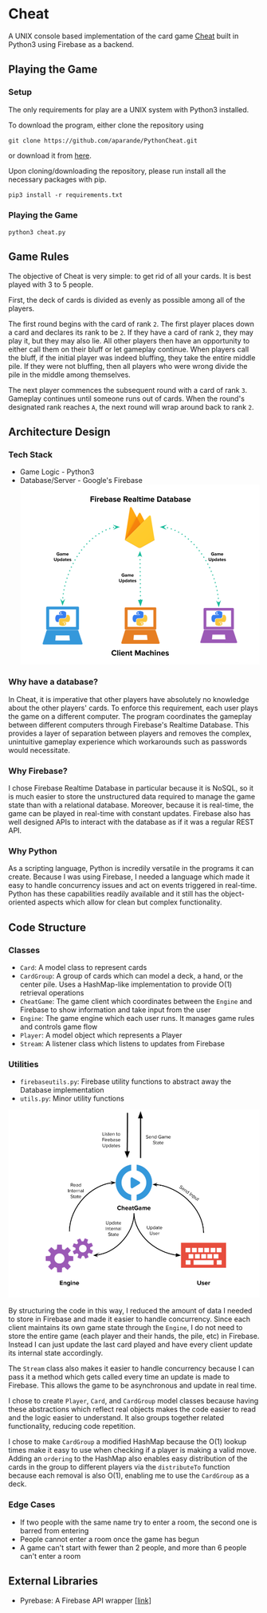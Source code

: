 # Cheat

A UNIX console based implementation of the card game [Cheat](https://en.wikipedia.org/wiki/Cheat_(game)) built in Python3 using Firebase as a backend.

## Playing the Game
### Setup
The only requirements for play are a UNIX system with Python3 installed. 

To download the program, either clone the repository using
```
git clone https://github.com/aparande/PythonCheat.git
```
or download it from [here](https://github.com/aparande/PythonCheat/archive/master.zip).

Upon cloning/downloading the repository, please run install all the necessary packages with pip.
```
pip3 install -r requirements.txt
```
### Playing the Game
```
python3 cheat.py
```

## Game Rules
The objective of Cheat is very simple: to get rid of all your cards. It is best played with 3 to 5 people. 

First, the deck of cards is divided as evenly as possible among all of the players.

The first round begins with the card of rank `2`. The first player places down a card and declares its rank to be `2`. If they have a card of rank `2`, they may play it, but they may also lie. All other players then have an opportunity to either call them on their bluff or let gameplay continue. When players call the bluff, if the initial player was indeed bluffing, they take the entire middle pile. If they were not bluffing, then all players who were wrong divide the pile in the middle among themselves. 

The next player commences the subsequent round with a card of rank `3`. Gameplay continues until someone runs out of cards. When the round's designated rank reaches `A`, the next round will wrap around back to rank `2`.

## Architecture Design
### Tech Stack
- Game Logic - Python3
- Database/Server - Google's Firebase
![Tech Stack](images/architecture.png)
### Why have a database?
In Cheat, it is imperative that other players have absolutely no knowledge about the other players' cards. To enforce this requirement, each user plays the game on a different computer. The program coordinates the gameplay between different computers through Firebase's Realtime Database. This provides a layer of separation between players and removes the complex, unintuitive gameplay experience which workarounds such as passwords would necessitate. 

### Why Firebase?

I chose Firebase Realtime Database in particular because it is NoSQL, so it is much easier to store the unstructured data required to manage the game state than with a relational database. Moreover, because it is real-time, the game can be played in real-time with constant updates. Firebase also has well designed APIs to interact with the database as if it was a regular REST API.

### Why Python
As a scripting language, Python is incredily versatile in the programs it can create. Because I was using Firebase, I needed a language which made it easy to handle concurrency issues and act on events triggered in real-time. Python has these capabilities readily available and it still has the object-oriented aspects which allow for clean but complex functionality.

## Code Structure
### Classes
- `Card`: A model class to represent cards
- `CardGroup`: A group of cards which can model a deck, a hand, or the center pile. Uses a HashMap-like implementation to provide O(1) retrieval operations
- `CheatGame`: The game client which coordinates between the `Engine` and Firebase to show information and take input from the user
- `Engine`: The game engine which each user runs. It manages game rules and controls game flow
- `Player`: A model object which represents a Player
- `Stream`: A listener class which listens to updates from Firebase
### Utilities
- `firebaseutils.py`: Firebase utility functions to abstract away the Database implementation
- `utils.py`: Minor utility functions

![Client structure](images/client.png)

By structuring the code in this way, I reduced the amount of data I needed to store in Firebase and made it easier to handle concurrency. Since each client maintains its own game state through the `Engine`, I do not need to store the entire game (each player and their hands, the pile, etc) in Firebase. Instead I can just update the last card played and have every client update its internal state accordingly.

The `Stream` class also makes it easier to handle concurrency because I can pass it a method which gets called every time an update is made to Firebase. This allows the game to be asynchronous and update in real time.

I chose to create `Player`, `Card`, and `CardGroup` model classes because having these abstractions which reflect real objects makes the code easier to read and the logic easier to understand. It also groups together related functionality, reducing code repetition.

I chose to make `CardGroup` a modified HashMap because the O(1) lookup times make it easy to use when checking if a player is making a valid move. Adding an `ordering` to the HashMap also enables easy distribution of the cards in the group to different players via the `distributeTo` function because each removal is also O(1), enabling me to use the `CardGroup` as a deck.

### Edge Cases
- If two people with the same name try to enter a room, the second one is barred from entering
- People cannot enter a room once the game has begun
- A game can't start with fewer than 2 people, and more than 6 people can't enter a room

## External Libraries
- Pyrebase: A Firebase API wrapper [[link]](https://github.com/thisbejim/Pyrebase)